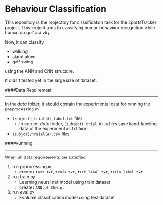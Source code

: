 # Behaviour Classification
This repository is the projectory for classification task for the SportsTracker project. 
This project aims to classifying human behaviour recognition while human do golf activity.

Now, it can classify 

- walking
- stand alone
- golf swing

using the ANN and CNN structure.

It didn't tested yet in the large size of dataset.


####Data Requirement

***

In the *data* folder, it should contain the experimental data for running the preprocessing.m

- `(subject)_trial(#)_label.txt` files
    - In current *data* folder, `(subject)_trial(#).m` files save hand-labeling data of 
    the experiment as txt form.
- `(subjct)/traial(#).csv` files


####Running

***

When all data requirements are satisfied

1. run prprocessing.m
    * creates `test.txt`, `train.txt`, `test_label.txt`, `train_label.txt`
2. run train.py
    * Learning neural net model using train dataset
    * creates `ANN.pt`, `CNN.pt`
3.  run eval.py
    * Evaluate classification model using test dataset